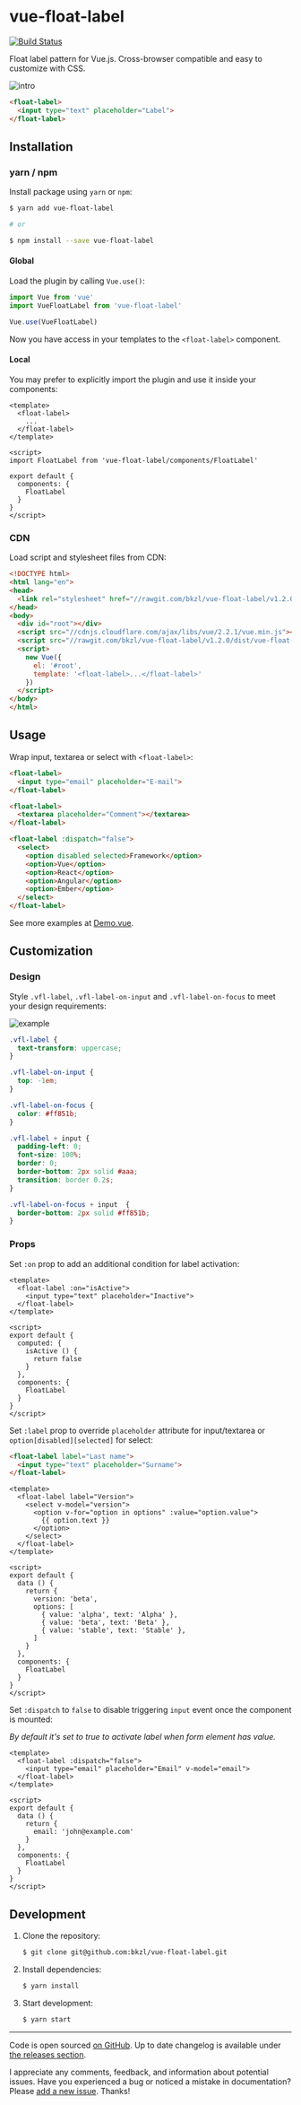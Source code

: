 # vue-float-label

[![Build Status](https://travis-ci.org/bkzl/vue-float-label.svg?branch=master)](https://travis-ci.org/bkzl/vue-float-label)

Float label pattern for Vue.js. Cross-browser compatible and easy to customize
with CSS.

![intro](https://github.com/bkzl/vue-float-label/raw/master/demo/intro.gif)

```html
<float-label>
  <input type="text" placeholder="Label">
</float-label>
```

## Installation

### yarn / npm

Install package using `yarn` or `npm`:

```sh
$ yarn add vue-float-label

# or

$ npm install --save vue-float-label
```

#### Global

Load the plugin by calling `Vue.use()`:

```js
import Vue from 'vue'
import VueFloatLabel from 'vue-float-label'

Vue.use(VueFloatLabel)
```

Now you have access in your templates to the `<float-label>` component.

#### Local

You may prefer to explicitly import the plugin and use it inside your components:

```vue
<template>
  <float-label>
    ...
  </float-label>
</template>

<script>
import FloatLabel from 'vue-float-label/components/FloatLabel'

export default {
  components: {
    FloatLabel
  }
}
</script>
```

### CDN

Load script and stylesheet files from CDN:

```html
<!DOCTYPE html>
<html lang="en">
<head>
  <link rel="stylesheet" href="//rawgit.com/bkzl/vue-float-label/v1.2.0/dist/vue-float-label.css">
</head>
<body>
  <div id="root"></div>
  <script src="//cdnjs.cloudflare.com/ajax/libs/vue/2.2.1/vue.min.js"></script>
  <script src="//rawgit.com/bkzl/vue-float-label/v1.2.0/dist/vue-float-label.js"></script>
  <script>
    new Vue({
      el: '#root',
      template: '<float-label>...</float-label>'
    })
  </script>
</body>
</html>
```

## Usage

Wrap input, textarea or select with `<float-label>`:

```html
<float-label>
  <input type="email" placeholder="E-mail">
</float-label>

<float-label>
  <textarea placeholder="Comment"></textarea>
</float-label>

<float-label :dispatch="false">
  <select>
    <option disabled selected>Framework</option>
    <option>Vue</option>
    <option>React</option>
    <option>Angular</option>
    <option>Ember</option>
  </select>
</float-label>
```

See more examples at [Demo.vue](https://github.com/bkzl/vue-float-label/blob/master/demo/Demo.vue).

## Customization

### Design

Style `.vfl-label`, `.vfl-label-on-input` and `.vfl-label-on-focus`
to meet your design requirements:

![example](https://github.com/bkzl/vue-float-label/raw/master/demo/example.gif)

```css
.vfl-label {
  text-transform: uppercase;
}

.vfl-label-on-input {
  top: -1em;
}

.vfl-label-on-focus {
  color: #ff851b;
}

.vfl-label + input {
  padding-left: 0;
  font-size: 100%;
  border: 0;
  border-bottom: 2px solid #aaa;
  transition: border 0.2s;
}

.vfl-label-on-focus + input  {
  border-bottom: 2px solid #ff851b;
}
```

### Props

Set `:on` prop to add an additional condition for label activation:

```vue
<template>
  <float-label :on="isActive">
    <input type="text" placeholder="Inactive">
  </float-label>
</template>

<script>
export default {
  computed: {
    isActive () {
      return false
    }
  },
  components: {
    FloatLabel
  }
}
</script>
```

Set `:label` prop to override `placeholder` attribute for input/textarea or
`option[disabled][selected]` for select:

```html
<float-label label="Last name">
  <input type="text" placeholder="Surname">
</float-label>
```

```vue
<template>
  <float-label label="Version">
    <select v-model="version">
      <option v-for="option in options" :value="option.value">
        {{ option.text }}
      </option>
    </select>
  </float-label>
</template>

<script>
export default {
  data () {
    return {
      version: 'beta',
      options: [
        { value: 'alpha', text: 'Alpha' },
        { value: 'beta', text: 'Beta' },
        { value: 'stable', text: 'Stable' },
      ]
    }
  },
  components: {
    FloatLabel
  }
}
</script>
```

Set `:dispatch` to `false` to disable triggering `input` event
once the component is mounted:

_By default it's set to true to activate label when form element has value._

```vue
<template>
  <float-label :dispatch="false">
    <input type="email" placeholder="Email" v-model="email">
  </float-label>
</template>

<script>
export default {
  data () {
    return {
      email: 'john@example.com'
    }
  },
  components: {
    FloatLabel
  }
}
</script>
```

## Development

1. Clone the repository:

    ```sh
    $ git clone git@github.com:bkzl/vue-float-label.git
    ```

2. Install dependencies:

    ```sh
    $ yarn install
    ```

3. Start development:

    ```sh
    $ yarn start
    ```

* * *

Code is open sourced [on GitHub](https://github.com/bkzl/vue-float-label). Up to date changelog is available under [the releases section](https://github.com/bkzl/vue-float-label/releases).

I appreciate any comments, feedback, and information about potential issues. Have you experienced a bug or noticed a mistake in documentation? Please [add a new issue](https://github.com/bkzl/vue-float-label/issues). Thanks!
